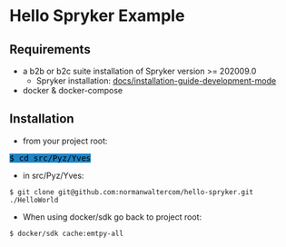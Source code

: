 # Hello Spryker Example
## Requirements
+ a b2b or b2c suite installation of Spryker version >= 202009.0
    + Spryker installation: [docs/installation-guide-development-mode](https://documentation.spryker.com/docs/installation-guide-development-mode)
+ docker & docker-compose

## Installation
+ from your project root:

<pre><span style="background: #1c84c6; color: #000000">$ cd src/Pyz/Yves</span></pre>

+ in src/Pyz/Yves:
```shell script
$ git clone git@github.com:normanwaltercom/hello-spryker.git ./HelloWorld
```
+ When using docker/sdk go back to project root:
```shell script
$ docker/sdk cache:emtpy-all
```
